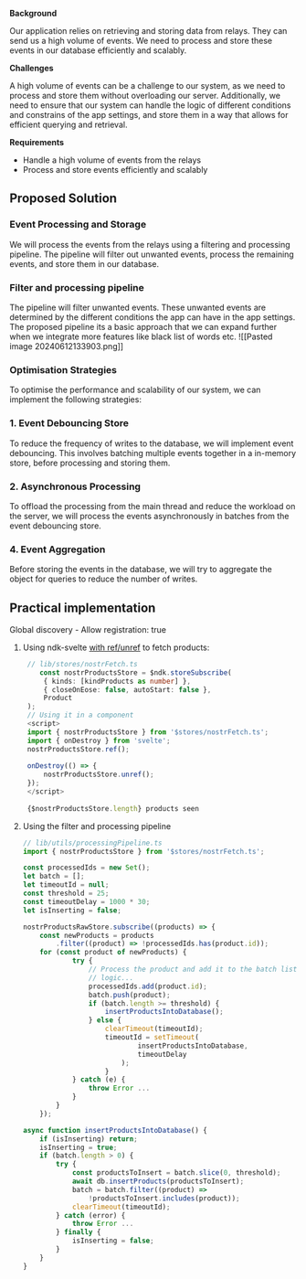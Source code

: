 **Background**

Our application relies on retrieving and storing data from relays. They can send us a high volume of events. We need to process and store these events in our database efficiently and scalably.

**Challenges**

A high volume of events can be a challenge to our system, as we need to process and store them without overloading our server. Additionally, we need to ensure that our system can handle the logic of different conditions and constrains of the app settings, and store them in a way that allows for efficient querying and retrieval.

**Requirements**

* Handle a high volume of events from the relays
* Process and store events efficiently and scalably

## **Proposed Solution**

### Event Processing and Storage

We will process the events from the relays using a filtering and processing pipeline. The pipeline will filter out unwanted events, process the remaining events, and store them in our database.

### Filter and processing pipeline

The pipeline will filter unwanted events. These unwanted events are determined by the different conditions the app can have in the app settings. The proposed pipeline its a basic approach that we can expand further when we integrate more features like black list of words etc. 
![[Pasted image 20240612133903.png]]

### Optimisation Strategies

To optimise the performance and scalability of our system, we can implement the following strategies:

### 1. Event Debouncing Store

To reduce the frequency of writes to the database, we will implement event debouncing. This involves batching multiple events together in a in-memory store, before processing and storing them.

### 2. Asynchronous Processing

To offload the processing from the main thread and reduce the workload on the server, we will process the events asynchronously in batches from the event debouncing store.

### 4. Event Aggregation

Before storing the events in the database, we will try to aggregate the object for queries to reduce the number of writes.

## Practical implementation 
Global discovery - Allow registration: true
1. Using ndk-svelte [with ref/unref](https://github.com/nostr-dev-kit/ndk/tree/master/ndk-svelte#reference-counting-with-refunref) to fetch products:
   ```ts
	// lib/stores/nostrFetch.ts
       const nostrProductsStore = $ndk.storeSubscribe(
        { kinds: [kindProducts as number] },
        { closeOnEose: false, autoStart: false },
        Product
    );
	// Using it in a component
	<script>
	import { nostrProductsStore } from '$stores/nostrFetch.ts';
	import { onDestroy } from 'svelte';
	nostrProductsStore.ref();
	
	onDestroy(() => {
	    nostrProductsStore.unref();
	});
	</script>
	
	{$nostrProductsStore.length} products seen
    ```
2. Using the filter and processing pipeline
	```ts
	// lib/utils/processingPipeline.ts
	import { nostrProductsStore } from '$stores/nostrFetch.ts';
	
	const processedIds = new Set();
	let batch = [];
	let timeoutId = null;
	const threshold = 25;
	const timeoutDelay = 1000 * 30;
	let isInserting = false;
	
	nostrProductsRawStore.subscribe((products) => { 
		const newProducts = products
			.filter((product) => !processedIds.has(product.id)); 
		for (const product of newProducts) { 
				try {
					// Process the product and add it to the batch list
					// logic...
					processedIds.add(product.id);
					batch.push(product);
					if (batch.length >= threshold) {
						insertProductsIntoDatabase(); 
					} else { 
						clearTimeout(timeoutId);
						timeoutId = setTimeout(
								insertProductsIntoDatabase, 
								timeoutDelay
							); 
						}
				} catch (e) {
					throw Error ...
				}
			} 
		});

	async function insertProductsIntoDatabase() {
		if (isInserting) return;
		isInserting = true;
		if (batch.length > 0) { 
			try {
				const productsToInsert = batch.slice(0, threshold);
				await db.insertProducts(productsToInsert);
				batch = batch.filter((product) =>
					!productsToInsert.includes(product));
				clearTimeout(timeoutId); 
			} catch (error) { 
				throw Error ... 
			} finally { 
				isInserting = false;
			}
		}
	}
	```